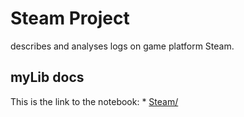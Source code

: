 # Steam Project
describes and analyses logs on game platform Steam.

## myLib docs
This is the link to the notebook:
    * <a href="https://databricks-prod-cloudfront.cloud.databricks.com/public/4027ec902e239c93eaaa8714f173bcfc/4845920635562237/1040762836538648/891269753810282/latest.html" target="_blank">Steam/</a>